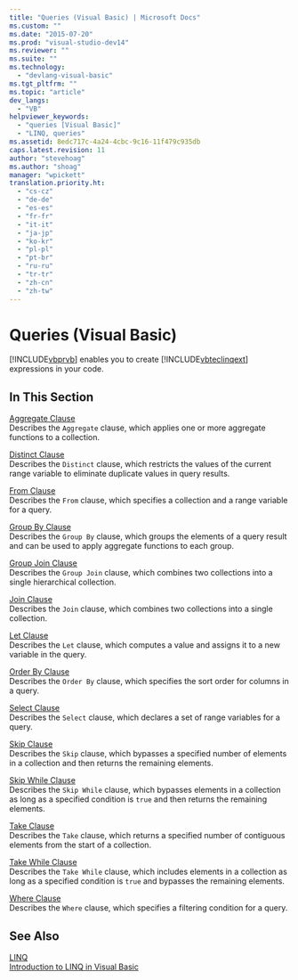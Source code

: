 ```yaml
---
title: "Queries (Visual Basic) | Microsoft Docs"
ms.custom: ""
ms.date: "2015-07-20"
ms.prod: "visual-studio-dev14"
ms.reviewer: ""
ms.suite: ""
ms.technology: 
  - "devlang-visual-basic"
ms.tgt_pltfrm: ""
ms.topic: "article"
dev_langs: 
  - "VB"
helpviewer_keywords: 
  - "queries [Visual Basic]"
  - "LINQ, queries"
ms.assetid: 8edc717c-4a24-4cbc-9c16-11f479c935db
caps.latest.revision: 11
author: "stevehoag"
ms.author: "shoag"
manager: "wpickett"
translation.priority.ht: 
  - "cs-cz"
  - "de-de"
  - "es-es"
  - "fr-fr"
  - "it-it"
  - "ja-jp"
  - "ko-kr"
  - "pl-pl"
  - "pt-br"
  - "ru-ru"
  - "tr-tr"
  - "zh-cn"
  - "zh-tw"
---
```

# Queries (Visual Basic)
[!INCLUDE[vbprvb](../../../csharp/programming-guide/concepts/linq/includes/vbprvb_md.md)] enables you to create [!INCLUDE[vbteclinqext](../../../csharp/getting-started/includes/vbteclinqext_md.md)] expressions in your code.  
  
## In This Section  
 [Aggregate Clause](../../../visual-basic/language-reference/queries/aggregate-clause.md)  
 Describes the `Aggregate` clause, which applies one or more aggregate functions to a collection.  
  
 [Distinct Clause](../../../visual-basic/language-reference/queries/distinct-clause.md)  
 Describes the `Distinct` clause, which restricts the values of the current range variable to eliminate duplicate values in query results.  
  
 [From Clause](../../../visual-basic/language-reference/queries/from-clause.md)  
 Describes the `From` clause, which specifies a collection and a range variable for a query.  
  
 [Group By Clause](../../../visual-basic/language-reference/queries/group-by-clause.md)  
 Describes the `Group By` clause, which groups the elements of a query result and can be used to apply aggregate functions to each group.  
  
 [Group Join Clause](../../../visual-basic/language-reference/queries/group-join-clause.md)  
 Describes the `Group Join` clause, which combines two collections into a single hierarchical collection.  
  
 [Join Clause](../../../visual-basic/language-reference/queries/join-clause.md)  
 Describes the `Join` clause, which combines two collections into a single collection.  
  
 [Let Clause](../../../visual-basic/language-reference/queries/let-clause.md)  
 Describes the `Let` clause, which computes a value and assigns it to a new variable in the query.  
  
 [Order By Clause](../../../visual-basic/language-reference/queries/order-by-clause.md)  
 Describes the `Order By` clause, which specifies the sort order for columns in a query.  
  
 [Select Clause](../../../visual-basic/language-reference/queries/select-clause.md)  
 Describes the `Select` clause, which declares a set of range variables for a query.  
  
 [Skip Clause](../../../visual-basic/language-reference/queries/skip-clause.md)  
 Describes the `Skip` clause, which bypasses a specified number of elements in a collection and then returns the remaining elements.  
  
 [Skip While Clause](../../../visual-basic/language-reference/queries/skip-while-clause.md)  
 Describes the `Skip While` clause, which bypasses elements in a collection as long as a specified condition is `true` and then returns the remaining elements.  
  
 [Take Clause](../../../visual-basic/language-reference/queries/take-clause.md)  
 Describes the `Take` clause, which returns a specified number of contiguous elements from the start of a collection.  
  
 [Take While Clause](../../../visual-basic/language-reference/queries/take-while-clause.md)  
 Describes the `Take While` clause, which includes elements in a collection as long as a specified condition is `true` and bypasses the remaining elements.  
  
 [Where Clause](../../../visual-basic/language-reference/queries/where-clause.md)  
 Describes the `Where` clause, which specifies a filtering condition for a query.  
  
## See Also  
 [LINQ](../../../visual-basic/programming-guide/language-features/linq/index.md)   
 [Introduction to LINQ in Visual Basic](../../../visual-basic/programming-guide/language-features/linq/introduction-to-linq.md)